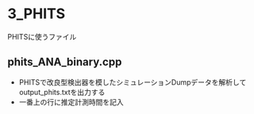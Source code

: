 # 3_PHITS  
PHITSに使うファイル

## phits_ANA_binary.cpp  
- PHITSで改良型検出器を模したシミュレーションDumpデータを解析してoutput_phits.txtを出力する  
- 一番上の行に推定計測時間を記入  
